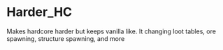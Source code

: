 # Harder_HC
Makes hardcore harder but keeps vanilla like. It changing loot tables, ore spawning, structure spawning, and more
